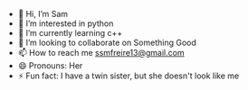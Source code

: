 - 👋 Hi, I’m Sam
- 👀 I’m interested in python
- 🌱 I’m currently learning c++
- 💞️ I’m looking to collaborate on Something Good
- 📫 How to reach me ssmfreire13@gmail.com
- 😄 Pronouns: Her
- ⚡ Fun fact: I have a twin sister, but she doesn't look like me

<!---
Samffreiree13/Samffreiree13 is a ✨ special ✨ repository because its `README.md` (this file) appears on your GitHub profile.
You can click the Preview link to take a look at your changes.
--->
